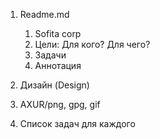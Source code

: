 1. Readme.md
    1) Sofita corp
    2) Цели: Для кого? Для чего?
    3) Задачи
    4) Аннотация

2. Дизайн (Design)
3. AXUR/png, gpg, gif
4. Список задач для каждого
